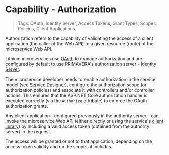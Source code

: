 # Capability - Authorization

> Tags: OAuth, Identity Server, Access Tokens, Grant Types, Scopes, Policies, Client Applications

Authorization refers to the capability of validating the access of a client application (the caller of the Web API) to a given resource (route) of the microservice Web API.

Lithium microservices use [OAuth](https://oauth.net/) to manage authorization and are configured by default to use PRIMAVERA's authorization server - [Identity Server](https://identity.primaverabss.com/).

The microservice developer needs to enable authorization in the service model (see [Service Designer](../ref/sdk-2.0/service-designer.md)), configure the authorization scope (or authorization policies) and associate it with controllers and/or controller actions. This ensures that the ASP.NET Core authorization handler is executed correctly (via the `Authorize` attribute) to enforce the OAuth authorization grants.

Any client application - configured previously in the authority server - can invoke the microservice Web API (either directly or using the service's [client library](./client-libraries.md)) by including a valid access token (obtained from the authority server) in the request.

The access will be granted or not to that application, depending on the access token validity and on the scopes it includes.